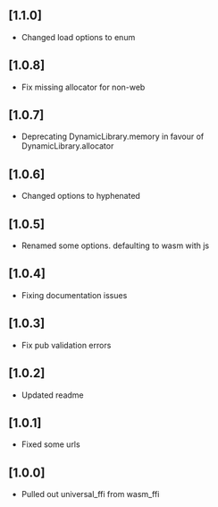 ## [1.1.0]
* Changed load options to enum

## [1.0.8]
* Fix missing allocator for non-web

## [1.0.7]
* Deprecating DynamicLibrary.memory in favour of DynamicLibrary.allocator

## [1.0.6]
* Changed options to hyphenated

## [1.0.5]
* Renamed some options. defaulting to wasm with js

## [1.0.4]
* Fixing documentation issues

## [1.0.3]
* Fix pub validation errors

## [1.0.2]
* Updated readme

## [1.0.1]
* Fixed some urls

## [1.0.0]
* Pulled out universal_ffi from wasm_ffi
